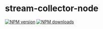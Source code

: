 # stream-collector-node

[![NPM version](https://img.shields.io/npm/v/@aws-sdk/stream-collector-node.svg)](https://www.npmjs.com/package/@aws-sdk/stream-collector-node)
[![NPM downloads](https://img.shields.io/npm/dm/@aws-sdk/stream-collector-node.svg)](https://www.npmjs.com/package/@aws-sdk/stream-collector-node)
